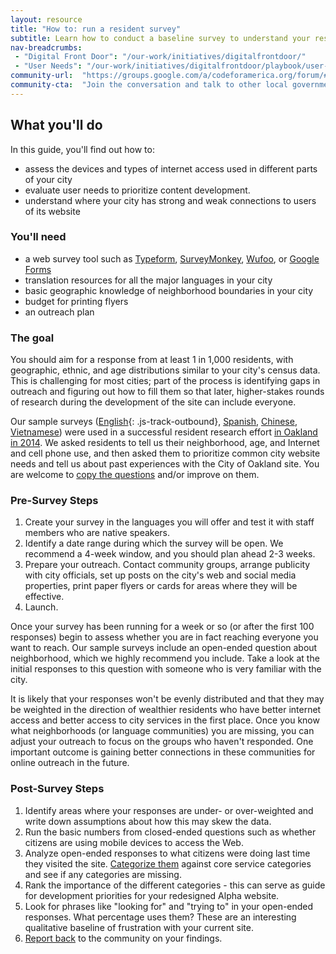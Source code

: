 ```yaml
---
layout: resource
title: "How to: run a resident survey"
subtitle: Learn how to conduct a baseline survey to understand your residents' online needs. 
nav-breadcrumbs:
 - "Digital Front Door": "/our-work/initiatives/digitalfrontdoor/"
 - "User Needs": "/our-work/initiatives/digitalfrontdoor/playbook/user-needs/"
community-url:	"https://groups.google.com/a/codeforamerica.org/forum/#!forum/digital-front-door"
community-cta:	"Join the conversation and talk to other local government staff in our Digital Front Door community."
---
```



## What you'll do
In this guide, you'll find out how to:

* assess the devices and types of internet access used in different parts of your city
* evaluate user needs to prioritize content development.
* understand where your city has strong and weak connections to users of its website

### You'll need

* a web survey tool such as [Typeform](http://www.typeform.com/), [SurveyMonkey](https://www.surveymonkey.com/), [Wufoo](http://www.wufoo.com/), or [Google Forms](http://www.google.com/forms/about/)
* translation resources for all the major languages in your city
* basic geographic knowledge of neighborhood boundaries in your city
* budget for printing flyers 
* an outreach plan

### The goal
You should aim for a response from at least 1 in 1,000 residents, with geographic, ethnic, and age distributions similar to your city's census data. This is challenging for most cities; part of the process is identifying gaps in outreach and figuring out how to fill them so that later, higher-stakes rounds of research during the development of the site can include everyone.

Our sample surveys ([English](https://cfa.typeform.com/to/MhYKsI){: .js-track-outbound}, [Spanish](https://cfa.typeform.com/to/Rvmkom), [Chinese](https://cfa.typeform.com/to/bVjqMZ), [Vietnamese](https://cfa.typeform.com/to/ifptbR)) were used in a successful resident research effort [in Oakland in 2014](http://www2.oaklandnet.com/Government/o/CityAdministration/OAK049224). We asked residents to tell us their neighborhood, age, and Internet and cell phone use, and then asked them to prioritize common city website needs and tell us about past experiences with the City of Oakland site. You are welcome to [copy the questions](https://cfa.typeform.com/to/MhYKsI) and/or improve on them. 

### Pre-Survey Steps
1. Create your survey in the languages you will offer and test it with staff members who are native speakers.
2. Identify a date range during which the survey will be open. We recommend a 4-week window, and you should plan ahead 2-3 weeks.
3. Prepare your outreach. Contact community groups, arrange publicity with city officials, set up posts on the city's web and social media properties, print paper flyers or cards for areas where they will be effective.
4. Launch.

Once your survey has been running for a week or so (or after the first 100 responses) begin to assess whether you are in fact reaching everyone you want to reach. Our sample surveys include an open-ended question about neighborhood, which we highly recommend you include. Take a look at the initial responses to this question with someone who is very familiar with the city. 

It is likely that your responses won't be evenly distributed and that they may be weighted in the direction of wealthier residents who have better internet access and better access to city services in the first place. Once you know what neighborhoods (or language communities) you are missing, you can adjust your outreach to focus on the groups who haven't responded. One important outcome is gaining better connections in these communities for online outreach in the future.

### Post-Survey Steps
1. Identify areas where your responses are under- or over-weighted and write down assumptions about how this may skew the data.
2. Run the basic numbers from closed-ended questions such as whether citizens are using mobile devices to access the Web. 
3. Analyze open-ended responses to what citizens were doing last time they visited the site. [Categorize them](http://digifrodo.tumblr.com/post/78143740800/city-website-faq-top-pages-inventory) against core service categories and see if any categories are missing. 
4. Rank the importance of the different categories - this can serve as guide for development priorities for your redesigned Alpha website.
5. Look for phrases like "looking for" and "trying to" in your open-ended responses. What percentage uses them? These are an interesting qualitative baseline of frustration with your current site.
6. [Report back](http://digifrodo.tumblr.com/post/101788428227/what-are-people-looking-for-on-city-websites) to the community on your findings.

